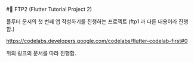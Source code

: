 #🚀 FTP2 (Flutter Tutorial Project 2)

플루터 문서의 첫 번째 앱 작성하기를 진행하는 프로젝트 (ftp1 과 다른 내용이라 진행함.)

https://codelabs.developers.google.com/codelabs/flutter-codelab-first#0

위의 링크의 문서를 따라 진행함.
